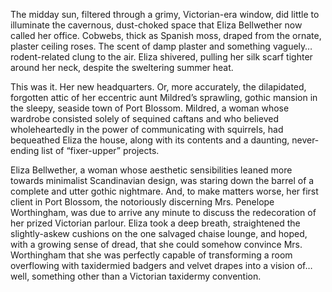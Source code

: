 The midday sun, filtered through a grimy, Victorian-era window, did little to illuminate the cavernous, dust-choked space that Eliza Bellwether now called her office. Cobwebs, thick as Spanish moss, draped from the ornate, plaster ceiling roses. The scent of damp plaster and something vaguely…rodent-related clung to the air. Eliza shivered, pulling her silk scarf tighter around her neck, despite the sweltering summer heat.

This was it. Her new headquarters. Or, more accurately, the dilapidated, forgotten attic of her eccentric aunt Mildred’s sprawling, gothic mansion in the sleepy, seaside town of Port Blossom. Mildred, a woman whose wardrobe consisted solely of sequined caftans and who believed wholeheartedly in the power of communicating with squirrels, had bequeathed Eliza the house, along with its contents and a daunting, never-ending list of “fixer-upper” projects.

Eliza Bellwether, a woman whose aesthetic sensibilities leaned more towards minimalist Scandinavian design, was staring down the barrel of a complete and utter gothic nightmare. And, to make matters worse, her first client in Port Blossom, the notoriously discerning Mrs. Penelope Worthingham, was due to arrive any minute to discuss the redecoration of her prized Victorian parlour. Eliza took a deep breath, straightened the slightly-askew cushions on the one salvaged chaise lounge, and hoped, with a growing sense of dread, that she could somehow convince Mrs. Worthingham that she was perfectly capable of transforming a room overflowing with taxidermied badgers and velvet drapes into a vision of…well, something other than a Victorian taxidermy convention.
